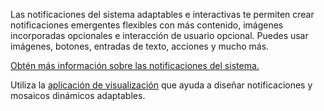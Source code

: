 ﻿Las notificaciones del sistema adaptables e interactivas te permiten crear notificaciones emergentes flexibles con más contenido, imágenes incorporadas opcionales e interacción de usuario opcional. Puedes usar imágenes, botones, entradas de texto, acciones y mucho más.

[Obtén más información sobre las notificaciones del sistema.](https://docs.microsoft.com/windows/uwp/controls-and-patterns/tiles-and-notifications-adaptive-interactive-toasts)

Utiliza la [aplicación de visualización](https://docs.microsoft.com/windows/uwp/controls-and-patterns/tiles-and-notifications-notifications-visualizer) que ayuda a diseñar notificaciones y mosaicos dinámicos adaptables.
